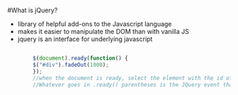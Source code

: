 #What is jQuery?
- library of helpful add-ons to the Javascript language
- makes it easier to manipulate the DOM than with vanilla JS
- jquery is an interface for underlying javascript

```javascript

        $(document).ready(function() {
        $("#div").fadeOut(1000);
        });
        //when the document is ready, select the element with the id of "div" and have it fade out
        //Whatever goes in .ready() parentheses is the JQuery event that occurs when the doc is ready
```
